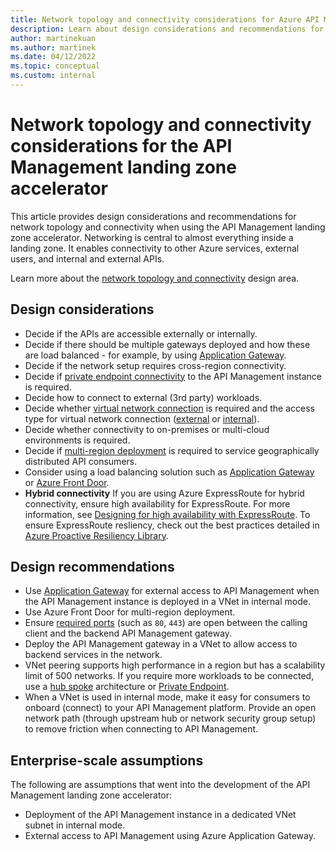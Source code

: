 ```yaml
---
title: Network topology and connectivity considerations for Azure API Management
description: Learn about design considerations and recommendations for network topology and connectivity in the Azure API Management landing zone accelerator
author: martinekuan
ms.author: martinek
ms.date: 04/12/2022
ms.topic: conceptual
ms.custom: internal
---
```


# Network topology and connectivity considerations for the API Management landing zone accelerator

This article provides design considerations and recommendations for network topology and connectivity when using the API Management landing zone accelerator. Networking is central to almost everything inside a landing zone. It enables connectivity to other Azure services, external users, and internal and external APIs.

Learn more about the [network topology and connectivity](../../../ready/landing-zone/design-area/network-topology-and-connectivity.md) design area.

## Design considerations

- Decide if the APIs are accessible externally or internally.
- Decide if there should be multiple gateways deployed and how these are load balanced - for example, by using [Application Gateway](/azure/application-gateway/overview).
- Decide if the network setup requires cross-region connectivity.
- Decide if [private endpoint connectivity](/azure/api-management/private-endpoint) to the API Management instance is required.
- Decide how to connect to external (3rd party) workloads.
- Decide whether [virtual network connection](/azure/virtual-network/virtual-networks-overview) is required and the access type for virtual network connection ([external](/azure/api-management/api-management-using-with-vnet) or [internal](/azure/api-management/api-management-using-with-internal-vnet)).
- Decide whether connectivity to on-premises or multi-cloud environments is required.
- Decide if [multi-region deployment](/azure/api-management/api-management-howto-deploy-multi-region) is required to service geographically distributed API consumers.
- Consider using a load balancing solution such as [Application Gateway](/azure/application-gateway/overview) or [Azure Front Door](/azure/frontdoor/front-door-overview).
- **Hybrid connectivity** If you are using Azure ExpressRoute for hybrid connectivity, ensure high availability for ExpressRoute. For more information, see [Designing for high availability with ExpressRoute](https://learn.microsoft.com/en-us/azure/expressroute/designing-for-high-availability-with-expressroute). To ensure ExpressRoute resliency, check out the best practices detailed in [Azure Proactive Resiliency Library](https://azure.github.io/Azure-Proactive-Resiliency-Library/services/networking/expressroute-gateway/).

## Design recommendations

- Use [Application Gateway](/azure/api-management/api-management-howto-integrate-internal-vnet-appgateway) for external access to API Management when the API Management instance is deployed in a VNet in internal mode.
- Use Azure Front Door for multi-region deployment.
- Ensure [required ports](/azure/api-management/virtual-network-reference) (such as `80`, `443`) are open between the calling client and the backend API Management gateway.
- Deploy the API Management gateway in a VNet to allow access to backend services in the network.
- VNet peering supports high performance in a region but has a scalability limit of 500 networks. If you require more workloads to be connected, use a [hub spoke](/azure/architecture/reference-architectures/hybrid-networking/hub-spoke) architecture or [Private Endpoint](/azure/private-link/private-endpoint-overview).
- When a VNet is used in internal mode, make it easy for consumers to onboard (connect) to your API Management platform. Provide an open network path (through upstream hub or network security group setup) to remove friction when connecting to API Management.

## Enterprise-scale assumptions

The following are assumptions that went into the development of the API Management landing zone accelerator:

- Deployment of the API Management instance in a dedicated VNet subnet in internal mode.
- External access to API Management using Azure Application Gateway.
